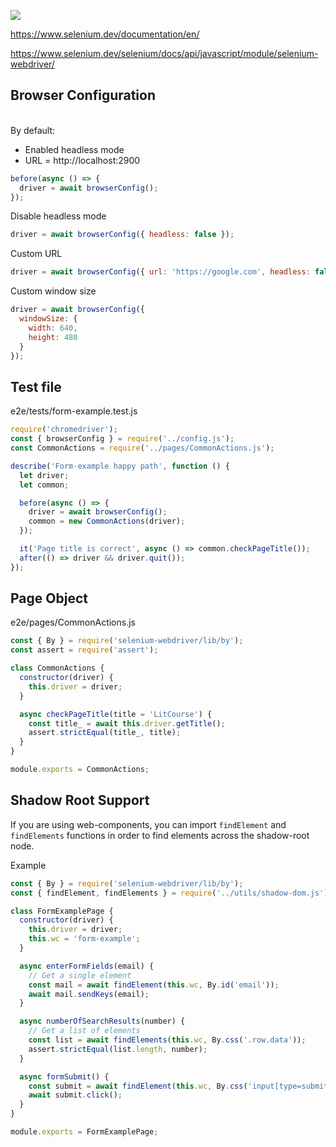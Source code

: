 ![](https://cdn.jsdelivr.net/gh/vicdata4/lit-course/assets/images/logo.png?v=4&s=100)

https://www.selenium.dev/documentation/en/

https://www.selenium.dev/selenium/docs/api/javascript/module/selenium-webdriver/


## Browser Configuration
\
By default:

- Enabled headless mode
- URL = http://localhost:2900
```js
before(async () => {
  driver = await browserConfig();
});
```
Disable headless mode
```js
driver = await browserConfig({ headless: false });
```
Custom URL
```js
driver = await browserConfig({ url: 'https://google.com', headless: false });
```
Custom window size
```js
driver = await browserConfig({
  windowSize: {
    width: 640,
    height: 480
  }
});
```



## Test file
e2e/tests/form-example.test.js

```js
require('chromedriver');
const { browserConfig } = require('../config.js');
const CommonActions = require('../pages/CommonActions.js');

describe('Form-example happy path', function () {
  let driver;
  let common;

  before(async () => {
    driver = await browserConfig();
    common = new CommonActions(driver);
  });

  it('Page title is correct', async () => common.checkPageTitle());
  after(() => driver && driver.quit());
});
```

## Page Object
e2e/pages/CommonActions.js

```js
const { By } = require('selenium-webdriver/lib/by');
const assert = require('assert');

class CommonActions {
  constructor(driver) {
    this.driver = driver;
  }

  async checkPageTitle(title = 'LitCourse') {
    const title_ = await this.driver.getTitle();
    assert.strictEqual(title_, title);
  }
}

module.exports = CommonActions;
```

## Shadow Root Support

If you are using web-components, you can import `findElement` and `findElements` functions in order to find elements across the shadow-root node.

Example
```js
const { By } = require('selenium-webdriver/lib/by');
const { findElement, findElements } = require('../utils/shadow-dom.js');

class FormExamplePage {
  constructor(driver) {
    this.driver = driver;
    this.wc = 'form-example';
  }

  async enterFormFields(email) {
    // Get a single element
    const mail = await findElement(this.wc, By.id('email'));
    await mail.sendKeys(email);
  }

  async numberOfSearchResults(number) {
    // Get a list of elements
    const list = await findElements(this.wc, By.css('.row.data'));
    assert.strictEqual(list.length, number);
  }

  async formSubmit() {
    const submit = await findElement(this.wc, By.css('input[type=submit]'));
    await submit.click();
  }
}

module.exports = FormExamplePage;

```